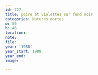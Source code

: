 ```yaml
---
id: 727
title: poire et violettes sur fond noir
categories: Natures mortes
w: 50
h: 46
location:
note:
file:
year: '1988'
year_start: 1988
year_end:
image:

---
```

